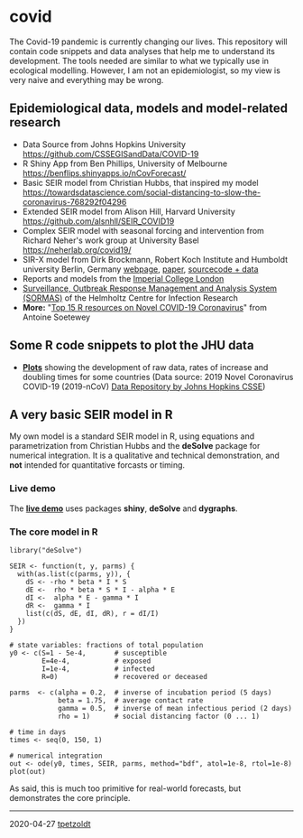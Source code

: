 # covid

The Covid-19 pandemic is currently changing our lives. This repository will contain code snippets and data analyses that help me to understand its development. The tools needed are similar to what we typically use in ecological modelling. However, I am not an epidemiologist, so my view is very naive and everything may be wrong.

## Epidemiological data, models and model-related research

* Data Source from Johns Hopkins University https://github.com/CSSEGISandData/COVID-19
* R Shiny App from Ben Phillips, University of Melbourne https://benflips.shinyapps.io/nCovForecast/
* Basic SEIR model from Christian Hubbs, that inspired my model https://towardsdatascience.com/social-distancing-to-slow-the-coronavirus-768292f04296
* Extended SEIR model from Alison Hill, Harvard University https://github.com/alsnhll/SEIR_COVID19
* Complex SEIR model with seasonal forcing and intervention from Richard Neher's work group at University Basel https://neherlab.org/covid19/
* SIR-X model from Dirk Brockmann, Robert Koch Institute and Humboldt university Berlin, Germany [webpage](http://rocs.hu-berlin.de/corona/docs/forecast/results_by_country/ ), [paper](https://doi.org/10.1101/2020.02.18.20024414), [sourcecode + data](https://github.com/benmaier/COVID19CaseNumberModel)
* Reports and models from the [Imperial College London](https://www.imperial.ac.uk/mrc-global-infectious-disease-analysis/news--wuhan-coronavirus/)
* [Surveillance, Outbreak Response Management and Analysis System (SORMAS)](https://path.org/articles/open-source-software-tool-helps-governments-monitor-covid-19/) of the Helmholtz Centre for Infection Research
* **More:** "[Top 15 R resources on Novel COVID-19 Coronavirus](https://towardsdatascience.com/top-5-r-resources-on-covid-19-coronavirus-1d4c8df6d85f)" from Antoine Soetewey 

## Some R code snippets to plot the JHU data

* [**Plots**](https://tpetzoldt.github.io/covid/plot_covid.html) showing the development of raw data, rates of increase and doubling times for some countries (Data source: 2019 Novel Coronavirus COVID-19 (2019-nCoV) [Data Repository by Johns Hopkins CSSE](https://github.com/CSSEGISandData/COVID-19))


## A very basic SEIR model in R

My own model is a standard SEIR model in R, using equations and parametrization from Christian Hubbs and the **deSolve** package for numerical integration. It is a qualitative and technical demonstration, and **not** intended for quantitative forcasts or timing.

### Live demo

The [**live demo**](https://weblab.hydro.tu-dresden.de/models/seir/) uses packages **shiny**, **deSolve** and **dygraphs**.

### The core model in R

```
library("deSolve")

SEIR <- function(t, y, parms) {
  with(as.list(c(parms, y)), {
    dS <- -rho * beta * I * S
    dE <-  rho * beta * S * I - alpha * E
    dI <-  alpha * E - gamma * I
    dR <-  gamma * I
    list(c(dS, dE, dI, dR), r = dI/I)
  })
}

# state variables: fractions of total population
y0 <- c(S=1 - 5e-4,       # susceptible
        E=4e-4,           # exposed
        I=1e-4,           # infected
        R=0)              # recovered or deceased

parms  <- c(alpha = 0.2,  # inverse of incubation period (5 days)
            beta = 1.75,  # average contact rate
            gamma = 0.5,  # inverse of mean infectious period (2 days)
            rho = 1)      # social distancing factor (0 ... 1)

# time in days
times <- seq(0, 150, 1)

# numerical integration
out <- ode(y0, times, SEIR, parms, method="bdf", atol=1e-8, rtol=1e-8)
plot(out)
```

As said, this is much too primitive for real-world forecasts, but demonstrates the core principle.

----

2020-04-27 [tpetzoldt](https://github.com/tpetzoldt)
